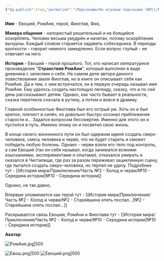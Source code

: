 ```yaml
---
{"dg-publish":true,"permalink":"/Персонажи/Не игровые персонажи (NPC)/NPC/Северный земли/Евоший/","noteIcon":"","created":"2025-09-09T20:36:46.322+03:00","updated":"2025-09-09T12:36:50.116+03:00"}
---
```




**Имя** - Евоший, РомАня, герой, Фиоглав, Фио, 

**Манера общения** - напористый решительный и не боящийся оскорблять. Человек весьма умудрён и начитан, потому оскорбления вычурны. Каждый словом старается задавить собеседника. В периоды кроткости - говорит немного замедленно. Если вопрос глупый - не отвечает на него. 

**История** - Евоший - герой прошлого. Тот, кто написал литературное произведение "**Странствия РомАни**", который выполнен в виде дневника с записями о себе. На самом деле автора данного повествования звали Фиоглав, но в книге он описывает себя как РомАня. Да и тем, с кем встречался, он в первую очередь называл имя РомАня. Ему удалось создать настоящую легенду, сказку, что и по сей день рассказывают детям. Однако, как часто бывает в реальности, сказка перетекла сначала в рутину, а потом и вовсе в драмму. 

Главной особенностью Фиоглава был его острый ум. Хоть он и был крепок, плечист и силён, но довольно быстро осознал приближение старости и... Задался вопросом бессмертия. Именно для этого он и пустился в путь. Именно этому он и посвятил свою жизнь. 

В конце своего жизненного пути он был одержим идеей создать сверх-человека, смесь человека и червя, что не будет стареть и сможет победить любую болезнь. Однако - черви взяли его тело под контроль, а сам Евоший (так он себя называл, когда занимался всякими изысканиями, экспериментами и опытами), отказался умирать и оказался в Чистилище, где раз за разом переживал зацикленную сцену, где пытался создать сверх-человека, но терпел не удачу. Подробнее тут - [[История мира/Приключения/Часть №2 - Холод и черви/№10 - Середина истории\|№10 - Середина истории]]

Однако, не так давно, 

Впервые упоминается как герой тут - [[История мира/Приключения/Часть №2 - Холод и черви/№2 - Старейшина опять послал…\|№2 - Старейшина опять послал…]]

Раскрывается связь Евошия, РомАни и Фиоглава тут - [[История мира/Приключения/Часть №2 - Холод и черви/№10 - Середина истории\|№10 - Середина истории]]



**Аватар**:

![РомАня.jpg|500](/img/user/system/img/NPC/%D0%A0%D0%BE%D0%BC%D0%90%D0%BD%D1%8F.jpg)

![Евош.png|500](/img/user/system/img/%D0%9C%D0%BE%D0%BD%D1%81%D1%82%D1%80%D1%8B/%D0%A1%D0%B5%D0%B2%D0%B5%D1%80/%D0%95%D0%B2%D0%BE%D1%88.png)
![Евоший.png|500](/img/user/system/img/%D0%9C%D0%BE%D0%BD%D1%81%D1%82%D1%80%D1%8B/%D0%A1%D0%B5%D0%B2%D0%B5%D1%80/%D0%95%D0%B2%D0%BE%D1%88%D0%B8%D0%B9.png)